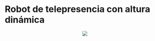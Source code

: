 # Robot de telepresencia con altura dinámica
 <p align="center">
   <img src="https://github.com/farinang/Robot-de-Telepresencia-con-altura-din-mica/blob/main/Fotos/Robot%20de%20telepresencia%20altura%20din%C3%A1mica.png">
  </p>
